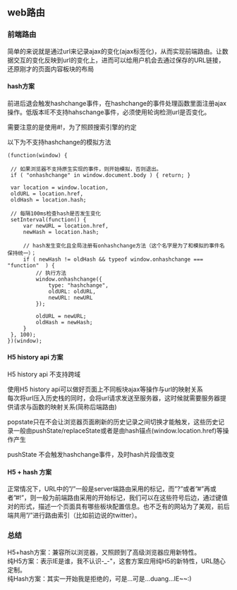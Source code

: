 ## web路由
### 前端路由
简单的来说就是通过url来记录ajax的变化(ajax标签化)，从而实现前端路由。让数据交互的变化反映到url的变化上，进而可以给用户机会去通过保存的URL链接，还原刚才的页面内容板块的布局

#### hash方案
前进后退会触发hashchange事件，在hashchange的事件处理函数里面注册ajax操作。低版本IE不支持hahschange事件，必须使用轮询检测url是否变化。  

需要注意的是使用#!，为了照顾搜索引擎的约定  

以下为不支持hashchange的模拟方法
```
(function(window) {

 // 如果浏览器不支持原生实现的事件，则开始模拟，否则退出。
 if ( "onhashchange" in window.document.body ) { return; }

 var location = window.location,
 oldURL = location.href,
 oldHash = location.hash;

 // 每隔100ms检查hash是否发生变化
 setInterval(function() {
     var newURL = location.href,
     newHash = location.hash;

     // hash发生变化且全局注册有onhashchange方法（这个名字是为了和模拟的事件名保持统一）；
     if ( newHash != oldHash && typeof window.onhashchange === "function"  ) {
         // 执行方法
         window.onhashchange({
             type: "hashchange",
             oldURL: oldURL,
             newURL: newURL
         });

         oldURL = newURL;
         oldHash = newHash;
     }
 }, 100);
})(window);
```

#### H5 history api 方案
H5 history api 不支持跨域  

使用H5 history api可以做好页面上不同板块ajax等操作与url的映射关系  
每次将url压入历史栈的同时，会将url请求发送至服务器，这时候就需要服务器提供请求与函数的映射关系(简称后端路由)  

popstate只在不会让浏览器页面刷新的历史记录之间切换才能触发，这些历史记录一般由pushState/replaceState或者是由hash锚点(window.location.href)等操作产生  

pushState 不会触发hashchange事件，及时hash片段值改变  

#### H5 + hash 方案
正常情况下，URL中的”/”一般是server端路由采用的标记，而”?”或者”#”再或者”#!”，则一般为前端路由采用的开始标记，我们可以在这些符号后边，通过键值对的形式，描述一个页面具有哪些板块配置信息。也不乏有的网站为了美观，前后端共用”/”进行路由索引（比如前边说的twitter）。  


### 总结
H5+hash方案：兼容所以浏览器，又照顾到了高级浏览器应用新特性。  
纯H5方案：表示IE是谁，我不认识-_-"，这套方案应用纯H5的新特性，URL随心定制。  
纯Hash方案：其实一开始我是拒绝的，可是...可是...duang...IE~~:)  
